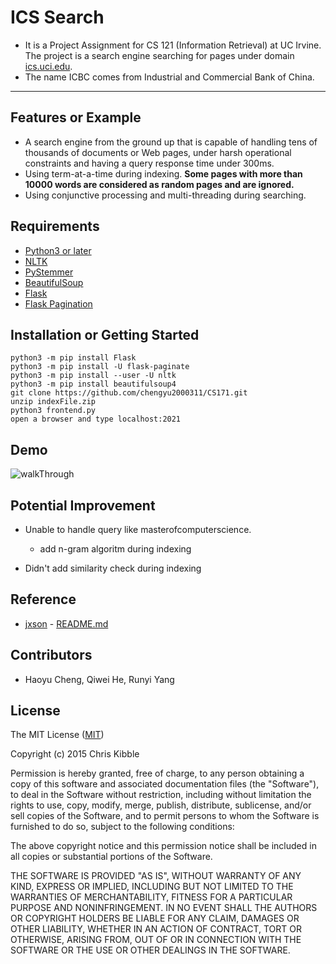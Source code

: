 # ICS Search

+ It is a Project Assignment for CS 121 (Information Retrieval) at UC Irvine. The project is a search engine searching for pages under domain [ics.uci.edu](ics.uci.edu). 
+ The name ICBC comes from Industrial and Commercial Bank of China.

***************************

## Features or Example

+ A search engine from the ground up that is capable of handling tens of thousands of documents or Web pages, under harsh operational constraints and having a query response time under 300ms.
+ Using term-at-a-time during indexing. <strong> Some pages with more than 10000 words are considered as random pages and are ignored. </strong>
+ Using conjunctive processing and multi-threading during searching.



## Requirements

+ [Python3 or later](https://www.python.org/downloads/)
+ [NLTK](https://www.nltk.org/)
+ [PyStemmer](https://github.com/snowballstem/pystemmer)
+ [BeautifulSoup](https://www.crummy.com/software/BeautifulSoup/bs4/doc/)
+ [Flask](https://flask.palletsprojects.com/en/1.1.x/installation/#installation)
+ [Flask Pagination](https://pythonhosted.org/Flask-paginate/)


## Installation or Getting Started

    python3 -m pip install Flask
    python3 -m pip install -U flask-paginate
    python3 -m pip install --user -U nltk
    python3 -m pip install beautifulsoup4
	git clone https://github.com/chengyu2000311/CS171.git
    unzip indexFile.zip
    python3 frontend.py
    open a browser and type localhost:2021

## Demo

![walkThrough](walkThrough.gif)

## Potential Improvement

+ Unable to handle query like masterofcomputerscience.

    + add n-gram algoritm during indexing

+ Didn't add similarity check during indexing
    
## Reference

+ [jxson](https://gist.github.com/jxson) - [README.md](https://gist.github.com/jxson/1784669)



## Contributors

+ Haoyu Cheng, Qiwei He, Runyi Yang



## License
 
The MIT License ([MIT](http://opensource.org/licenses/mit-license.php))

Copyright (c) 2015 Chris Kibble

Permission is hereby granted, free of charge, to any person obtaining a copy of this software and associated documentation files (the "Software"), to deal in the Software without restriction, including without limitation the rights to use, copy, modify, merge, publish, distribute, sublicense, and/or sell copies of the Software, and to permit persons to whom the Software is furnished to do so, subject to the following conditions:

The above copyright notice and this permission notice shall be included in all copies or substantial portions of the Software.

THE SOFTWARE IS PROVIDED "AS IS", WITHOUT WARRANTY OF ANY KIND, EXPRESS OR IMPLIED, INCLUDING BUT NOT LIMITED TO THE WARRANTIES OF MERCHANTABILITY, FITNESS FOR A PARTICULAR PURPOSE AND NONINFRINGEMENT. IN NO EVENT SHALL THE AUTHORS OR COPYRIGHT HOLDERS BE LIABLE FOR ANY CLAIM, DAMAGES OR OTHER LIABILITY, WHETHER IN AN ACTION OF CONTRACT, TORT OR OTHERWISE, ARISING FROM, OUT OF OR IN CONNECTION WITH THE SOFTWARE OR THE USE OR OTHER DEALINGS IN THE SOFTWARE.
